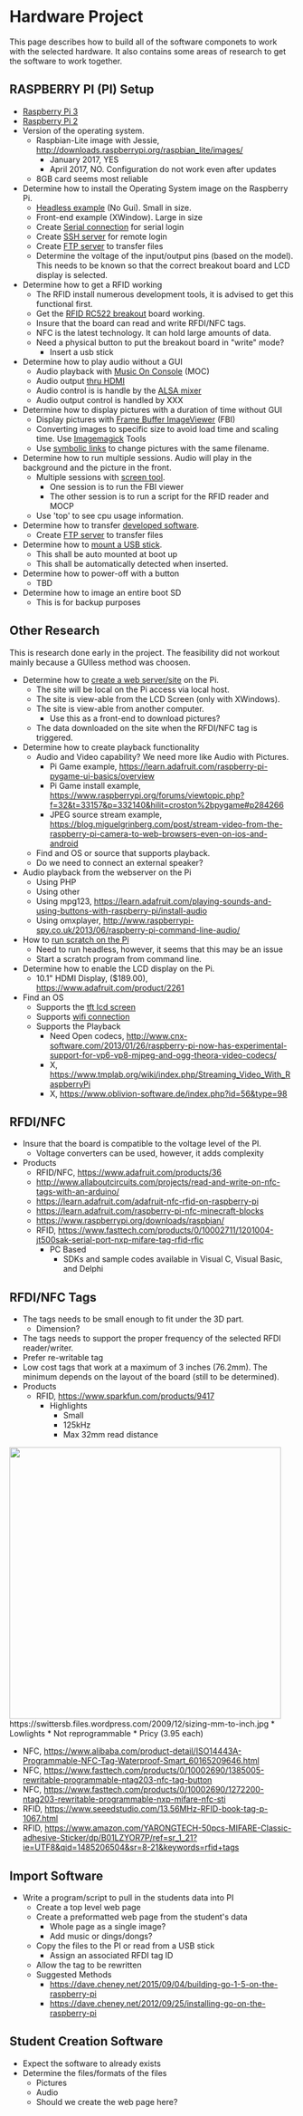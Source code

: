 # Hardware Project

This page describes how to build all of the software componets to work with the selected hardware. It also contains some areas of research to get the software to work together.

## RASPBERRY PI (PI) Setup

* [Raspberry Pi 3](md/hw-pi3.md)
* [Raspberry Pi 2](md/hw-pi2.md)
* Version of the operating system.
  * Raspbian-Lite image with Jessie, http://downloads.raspberrypi.org/raspbian_lite/images/
    * January 2017, YES
    * April 2017, NO. Configuration do not work even after updates
  * 8GB card seems most reliable
* Determine how to install the Operating System image on the Raspberry Pi.
  * [Headless example](md/sw-headless.md) (No Gui). Small in size.
  * Front-end example (XWindow). Large in size
  * Create [Serial connection](md/hw-serial-connect.md) for serial login
  * Create [SSH server](md/sw-ssh-server.md) for remote login
  * Create [FTP server](md/sw-ftp-server.md) to transfer files
  * Determine the voltage of the input/output pins (based on the model). This needs to be known so that the correct breakout board and LCD display is selected.
* Determine how to get a RFID working
  * The RFID install numerous development tools, it is advised to get this functional first.
  * Get the [RFID RC522 breakout](md/hw-rfid-rc522.md) board working.
  * Insure that the board can read and write RFDI/NFC tags.
  * NFC is the latest technology. It can hold large amounts of data.
  * Need a physical button to put the breakout board in "write" mode?
    * Insert a usb stick
* Determine how to play audio without a GUI
  * Audio playback with [Music On Console](md/sw-audio-moc.md) (MOC)
  * Audio output [thru HDMI](md/hw-audio-hdmi.md)
  * Audio control is is handle by the [ALSA mixer](md/sw-audio-alsa.md)
  * Audio output control is handled by XXX
* Determine how to display pictures with a duration of time without GUI
  * Display pictures with [Frame Buffer ImageViewer](md/sw-frame-buf-img-viewer.md) (FBI)
  * Converting images to specific size to avoid load time and scaling time. Use [Imagemagick](md/sw-img-magick-tools.md) Tools
  * Use [symbolic links](md/sw-symbolic-link.md) to change pictures with the same filename.
* Determine how to run multiple sessions. Audio will play in the background and the picture in the front.
  * Multiple sessions with [screen tool](md/sw-session-screen.md).
    * One session is to run the FBI viewer
    * The other session is to run a script for the RFID reader and MOCP
  * Use 'top' to see cpu usage information.
* Determine how to transfer [developed software](md/sw-development.md).
  * Create [FTP server](md/sw-ftp-server.md) to transfer files
* Determine how to [mount a USB stick](md/hw-mount-usb.md).
  * This shall be auto mounted at boot up
  * This shall be automatically detected when inserted.
* Determine how to power-off with a button
  * TBD
* Determine how to image an entire boot SD
  * This is for backup purposes

## Other Research

This is research done early in the project. The feasibility did not workout mainly because a GUIless method was choosen.

* Determine how to [create a web server/site](md/sw-web-server.md) on the Pi.
  * The site will be local on the Pi access via local host.
  * The site is view-able from the LCD Screen (only with XWindows).
  * The site is view-able from another computer.
    * Use this as a front-end to download pictures?
  * The data downloaded on the site when the RFDI/NFC tag is triggered.
* Determine how to create playback functionality
  * Audio and Video capability? We need more like Audio with Pictures.
    * Pi Game example, https://learn.adafruit.com/raspberry-pi-pygame-ui-basics/overview
    * Pi Game install example, https://www.raspberrypi.org/forums/viewtopic.php?f=32&t=33157&p=332140&hilit=croston%2bpygame#p284266
    * JPEG source stream example, https://blog.miguelgrinberg.com/post/stream-video-from-the-raspberry-pi-camera-to-web-browsers-even-on-ios-and-android
  * Find and OS or source that supports playback.
  * Do we need to connect an external speaker?
* Audio playback from the webserver on the Pi
  * Using PHP
  * Using other
  * Using mpg123, https://learn.adafruit.com/playing-sounds-and-using-buttons-with-raspberry-pi/install-audio
  * Using omxplayer, http://www.raspberrypi-spy.co.uk/2013/06/raspberry-pi-command-line-audio/
* How to [run scratch on the Pi](md/sw-scratch.md)
  * Need to run headless, however, it seems that this may be an issue
  * Start a scratch program from command line.
* Determine how to enable the LCD display on the Pi.
  * 10.1" HDMI Display, ($189.00), https://www.adafruit.com/product/2261
* Find an OS
  * Supports the [tft lcd screen](md/hw-tft-lcd.md)
  * Supports [wifi connection](md/hw-wifi-connect.md)
  * Supports the Playback
    * Need Open codecs, http://www.cnx-software.com/2013/01/26/raspberry-pi-now-has-experimental-support-for-vp6-vp8-mjpeg-and-ogg-theora-video-codecs/
    * X, https://www.tmplab.org/wiki/index.php/Streaming_Video_With_RaspberryPi
    * X, https://www.oblivion-software.de/index.php?id=56&type=98

## RFDI/NFC

* Insure that the board is compatible to the voltage level of the PI.
  * Voltage converters can be used, however, it adds complexity
* Products
  * RFID/NFC, https://www.adafruit.com/products/36
  * http://www.allaboutcircuits.com/projects/read-and-write-on-nfc-tags-with-an-arduino/
  * https://learn.adafruit.com/adafruit-nfc-rfid-on-raspberry-pi
  * https://learn.adafruit.com/raspberry-pi-nfc-minecraft-blocks
  * https://www.raspberrypi.org/downloads/raspbian/
  * RFID, https://www.fasttech.com/products/0/10002711/1201004-jt500sak-serial-port-nxp-mifare-tag-rfid-rfic
    * PC Based
      * SDKs and sample codes available in Visual C, Visual Basic, and Delphi

## RFDI/NFC Tags

* The tags needs to be small enough to fit under the 3D part.
  * Dimension?
* The tags needs to support the proper frequency of the selected RFDI reader/writer.
* Prefer re-writable tag
* Low cost tags that work at a maximum of 3 inches (76.2mm). The minimum depends on the layout of the board (still to be determined).
* Products
  * RFID, https://www.sparkfun.com/products/9417
    * Highlights
      * Small
      * 125kHz
      * Max 32mm read distance
<img src=https://swittersb.files.wordpress.com/2009/12/sizing-mm-to-inch.jpg width=480>
https://swittersb.files.wordpress.com/2009/12/sizing-mm-to-inch.jpg
    * Lowlights
      * Not reprogrammable
      * Pricy (3.95 each)

  * NFC, https://www.alibaba.com/product-detail/ISO14443A-Programmable-NFC-Tag-Waterproof-Smart_60165209646.html
  * NFC, https://www.fasttech.com/products/0/10002690/1385005-rewritable-programmable-ntag203-nfc-tag-button
  * NFC, https://www.fasttech.com/products/0/10002690/1272200-ntag203-rewritable-programmable-nxp-mifare-nfc-sti
  * RFID, https://www.seeedstudio.com/13.56MHz-RFID-book-tag-p-1067.html
  * RFID, https://www.amazon.com/YARONGTECH-50pcs-MIFARE-Classic-adhesive-Sticker/dp/B01LZYOR7P/ref=sr_1_21?ie=UTF8&qid=1485206504&sr=8-21&keywords=rfid+tags

## Import Software

* Write a program/script to pull in the students data into PI
  * Create a top level web page
  * Create a preformatted web page from the student's data
    * Whole page as a single image?
    * Add music or dings/dongs?
  * Copy the files to the PI or read from a USB stick
    * Assign an associated RFDI tag ID
  * Allow the tag to be rewritten
  * Suggested Methods
    * https://dave.cheney.net/2015/09/04/building-go-1-5-on-the-raspberry-pi
    * https://dave.cheney.net/2012/09/25/installing-go-on-the-raspberry-pi

## Student Creation Software

* Expect the software to already exists
* Determine the files/formats of the files
  * Pictures
  * Audio
  * Should we create the web page here?

